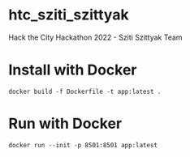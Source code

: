 # htc_sziti_szittyak
Hack the City Hackathon 2022 - Sziti Szittyak Team

# Install with Docker

```
docker build -f Dockerfile -t app:latest .
```

# Run with Docker

```
docker run --init -p 8501:8501 app:latest
```
